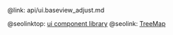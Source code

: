@link: api/ui.baseview_adjust.md

@seolinktop: [ui component library](https://webix.com)
@seolink: [TreeMap](https://webix.com/widget/treemap/)